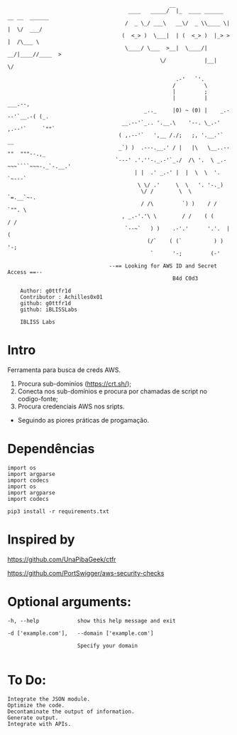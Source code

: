 ```shell
                                                   __                              
                                      ____   _____/  |_  ____ ______  __ __  ______
                                     /  _ \_/ ___\   __\/  _ \\____ \|  |  \/  ___/
                                    (  <_> )  \___|  | (  <_> )  |_> >  |  /\___ \ 
                                     \____/ \___  >__|  \____/|   __/|____//____  >
                                                \/            |__|              \/ 

                                                     .-'   `'.
                                                    /         \
                                                    |         ;
                                                    |         |           ___.--,
                                           _.._     |0) ~ (0) |    _.---'`__.-( (_.
                                    __.--'`_.. '.__.\    '--. \_.-' ,.--'`     `""`
                                   ( ,.--'`   ',__ /./;   ;, '.__.'`    __
                                   _`) )  .---.__.' / |   |\   \__..--""  """--.,_
                                  `---' .'.''-._.-'`_./  /\ '.  \ _.-~~~````~~~-._`-.__.'
                                        | |  .' _.-' |  |  \  \  '.               `~---`
                                         \ \/ .'     \  \   '. '-._)
                                          \/ /        \  \    `=.__`~-.
                                          / /\         `) )    / / `"". \
                                    , _.-'.'\ \        / /    ( (     / /
                                     `--~`   ) )    .-'.'      '.'.  | (
                                            (/`    ( (`          ) )  '-;
                                             `      '-;         (-'

                                --== Looking for AWS ID and Secret Access ==--
                                                    B4d C0d3
    
    Author: g0ttfr1d
    Contributor : Achilles0x01
    github: g0ttfr1d
    github: iBLISSLabs
    
    IBLISS Labs

```

# Intro
Ferramenta para busca de creds AWS.
  1. Procura sub-dominíos (https://crt.sh/);
  2. Conecta nos sub-domínios e procura por chamadas de script no codigo-fonte;
  3. Procura credenciais AWS nos sripts.

- Seguindo as piores práticas de progamação.


# Dependências

```shell
import os
import argparse
import codecs
import os
import argparse
import codecs

pip3 install -r requirements.txt
```


# Inspired by
https://github.com/UnaPibaGeek/ctfr

https://github.com/PortSwigger/aws-security-checks


# Optional arguments:

  ```shell
  -h, --help            show this help message and exit
  
  -d ['example.com'],   --domain ['example.com'] 
                        
                        Specify your domain
                        
  ```
  
  
# To Do:
  
```shell
Integrate the JSON module.
Optimize the code.
Decontaminate the output of information.
Generate output.
Integrate with APIs.
```
